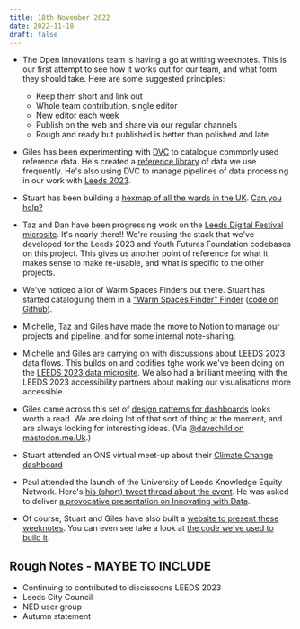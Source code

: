 ```yaml
---
title: 18th November 2022
date: 2022-11-18
draft: false
---
```

* The Open Innovations team is having a go at writing weeknotes. This is our first attempt to see how it works out for our team, and what form they should take. Here are some suggested principles:

  * Keep them short and link out
  * Whole team contribution, single editor
  * New editor each week
  * Publish on the web and share via our regular channels
  * Rough and ready but published is better than polished and late
* Giles has been experimenting with [DVC](https://dvc.org) to catalogue commonly used reference data. He's created a [reference library](https://github.com/open-innovations/reference-data) of data we use frequently. He's also using DVC to manage pipelines of data processing in our work with [Leeds 2023](https://data.leeds2023.co.uk).
* Stuart has been building a [hexmap of all the wards in the UK](https://open-innovations.org/projects/hexmaps/builder.html?maps/uk-wards-2022.hexjson&colourscale=Viridis8&borders=false&attribute=Attributes&labels=false). [Can you help?](https://github.com/odileeds/hexmaps/tree/gh-pages/maps/uk-wards-2022)
* Taz and Dan have been progressing work on the [Leeds Digital Festival microsite](https://open-innovations.github.io/leeds-digital-festival-data/). It's nearly there!! We're reusing the stack that we've developed for the Leeds 2023 and Youth Futures Foundation codebases on this project. This gives us another point of reference for what it makes sense to make re-usable, and what is specific to the other projects.
* We've noticed a lot of Warm Spaces Finders out there. Stuart has started cataloguing them in a ["Warm Spaces Finder" Finder](https://open-innovations.github.io/warm-spaces/) ([code on Github](https://github.com/open-innovations/warm-spaces)).
* Michelle, Taz and Giles have made the move to Notion to manage our projects and pipeline, and for some internal note-sharing.
* Michelle and Giles are carrying on with discussions about LEEDS 2023 data flows. This builds on and codifies tghe work we've been doing on the [LEEDS 2023 data microsite](https://data.leeds2023.co.uk). We also had a brilliant meeting with the LEEDS 2023 accessibility partners about making our visualisations more accessible.
* Giles came across this set of [design patterns for dashboards](https://dashboarddesignpatterns.github.io/patterns.html) looks worth a read. We are doing lot of that sort of thing at the moment, and are always looking for interesting ideas. (Via [@davechild on mastodon.me.Uk](https://mastodon.me.uk/@davechild).)
* Stuart attended an ONS virtual meet-up about their [Climate Change dashboard](https://climate-change.data.gov.uk/)
* Paul attended the launch of the University of Leeds Knowledge Equity Network. Here's [his (short) tweet thread about the event](https://threadreaderapp.com/thread/1593160313977057280.html). He was asked to deliver [a provocative presentation on Innovating with Data](https://docs.google.com/presentation/d/1iuaeFid9iUzgbdN4690ZmTorVhX3svfvyZJsC1hlh_Q/edit?usp=drivesdk).
* Of course, Stuart and Giles have also built a [website to present these weeknotes](weeknotes.open-innovations.org). You can even see take a look at [the code we've used to build it](https://github.com/open-innovations/weeknotes).

## Rough Notes - MAYBE TO INCLUDE

* Continuing to contributed to discissoons LEEDS 2023 
* Leeds City Council 
* NED user group
* Autumn statement